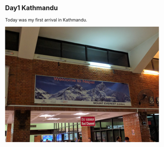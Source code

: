 ## Day1 Kathmandu
Today was my first arrival in Kathmandu. 

![Wow Kathmandu-finally here](/img/day1/kathmanduday1.jpg)


